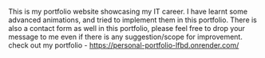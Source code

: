 This  is my portfolio website showcasing my IT career. I have learnt some advanced animations,
and tried to implement them in this portfolio. There is also a contact form as well in this portfolio,
please feel free to drop your message to me even if there is any suggestion/scope for improvement.
check out my portfolio - https://personal-portfolio-lfbd.onrender.com/
